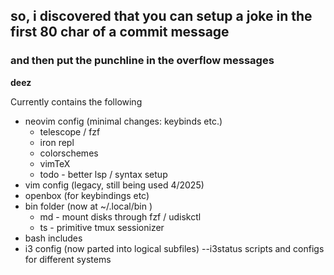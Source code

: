 ## so, i discovered that you can setup a joke in the first 80 char of a commit message 
### and then put the punchline in the overflow messages
**deez**

Currently contains the following

  - neovim config (minimal changes: keybinds etc.)
      - telescope / fzf
      - iron repl
      - colorschemes
      - vimTeX
      - todo - better lsp / syntax setup
  - vim config (legacy, still being used 4/2025)
  - openbox (for keybindings etc)
  - bin folder (now at ~/.local/bin )
      - md - mount disks through fzf / udiskctl
      - ts - primitive tmux sessionizer
  - bash includes
  - i3 config (now parted into logical subfiles)
  --i3status scripts and configs for different systems
